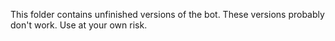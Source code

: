 This folder contains unfinished versions of the bot. These versions probably don't work. Use at your own risk.
